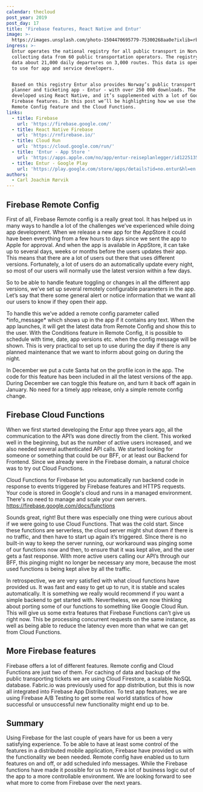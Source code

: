 ```yaml
---
calendar: thecloud
post_year: 2019
post_day: 17
title: 'Firebase features, React Native and Entur'
image: >-
  https://images.unsplash.com/photo-1504470695779-75300268aa0e?ixlib=rb-1.2.1&ixid=eyJhcHBfaWQiOjEyMDd9&auto=format&fit=crop&w=934&q=80
ingress: >-
  Entur operates the national registry for all public transport in Norway,
  collecting data from 60 public transportation operators. The registry contains
  data about 21,000 daily departures on 3,000 routes. This data is open and free
  to use for app and service developers. 


  Based on this registry Entur also provides Norway’s public transport route
  planner and ticketing app - Entur - with over 250 000 downloads. The app is
  developed using React Native, and it’s supplemented with a lot of Google
  Firebase features. In this post we’ll be highlighting how we use the Firebase
  Remote Config feature and the Cloud Functions.
links:
  - title: Firebase
    url: 'https://firebase.google.com/'
  - title: React Native Firebase
    url: 'https://rnfirebase.io/'
  - title: Cloud Run
    url: 'https://cloud.google.com/run/'
  - title: 'Entur - App Store '
    url: 'https://apps.apple.com/no/app/entur-reiseplanlegger/id1225135707?l=nb'
  - title: Entur - Google Play
    url: 'https://play.google.com/store/apps/details?id=no.entur&hl=en'
authors:
  - Carl Joachim Rørvik
---
```

## Firebase Remote Config

First of all, Firebase Remote config is a really great tool. It has helped us in many ways to handle a lot of the challenges we’ve experienced while doing app development. When we release a new app for the AppStore it could have been everything from a few hours to days since we sent the app to Apple for approval. And when the app is available in AppStore, it can take up to several days, weeks or months before the users updates their app. This means that there are a lot of users out there that uses different versions. Fortunately, a lot of users do an automatically update every night, so most of our users will normally use the latest version within a few days. 

So to be able to handle feature toggling or changes in all the different app versions, we’ve set up several remotely configurable parameters in the app. Let’s say that there some general alert or notice information that we want all our users to know if they open their app. 

To handle this we’ve added a remote config parameter called \*info_message\* which shows up in the app if it contains any text. When the app launches, it will get the latest data from Remote Config and show this to the user. With the Conditions feature in Remote Config, it is possible to schedule with time, date, app versions etc. when the config message will be shown. This is very practical to set up to use during the day if there is any planned maintenance that we want to inform about going on during the night.

In December we put a cute Santa hat on the profile icon in the app. The code for this feature has been included in all the latest versions of the app. During December we can toggle this feature on, and turn it back off again in January. No need for a timely app release, only a simple remote config change.

## Firebase Cloud Functions

When we first started developing the Entur app three years ago, all the communication to the API’s was done directly from the client. This worked well in the beginning, but as the number of active users increased, and we also needed several authenticated API calls. We started looking for someone or something that could be our BFF, or at least our Backend for Frontend. Since we already were in the Firebase domain, a natural choice was to try out Cloud Functions.

Cloud Functions for Firebase let you automatically run backend code in response to events triggered by Firebase features and HTTPS requests. Your code is stored in Google's cloud and runs in a managed environment. There's no need to manage and scale your own servers. https://firebase.google.com/docs/functions

Sounds great, right! But there was especially one thing were curious about if we were going to use Cloud Functions. That was the cold start. Since these functions are serverless, the cloud server might shut down if there is no traffic, and then have to start up again it’s triggered. SInce there is no built-in way to keep the server running, our workaround was pinging some of our functions now and then, to ensure that it was kept alive, and the user gets a fast response. With more active users calling our API’s through our BFF, this pinging might no longer be necessary any more, because the most used functions is being kept alive by all the traffic. 

In retrospective, we are very satisfied with what cloud functions have provided us. It was fast and easy to get up to run, it is stable and scales automatically. It is something we really would recommend if you want a simple backend to get started with. Nevertheless, we are now thinking about porting some of our functions to something like Google Cloud Run. This will give us some extra features that Firebase Functions can’t give us right now. This be processing concurrent requests on the same instance, as well as being able to reduce the latency even more than what we can get from Cloud Functions.

## More Firebase features

Firebase offers a lot of different features. Remote config and Cloud Functions are just two of them. For caching of data and backup of the public transporting tickets we are using Cloud Firestore, a scalable NoSQL database. Fabric.io was previously used for app distribution, but this is now all integrated into Firebase App Distribution. To test app features, we are using Firebase A/B Testing to get some real world statistics of how successful or unsuccessful new functionality might end up to be.

## Summary

Using Firebase for the last couple of years have for us been a very satisfying experience. To be able to have at least some control of the features in a distributed mobile application, Firebase have provided us with the functionality we been needed. Remote config have enabled us to turn features on and off, or add scheduled info messages. While the Firebase functions have made it possible for us to move a lot of business logic out of the app to a more controllable environment. We are looking forward to see what more to come from Firebase over the next years.
